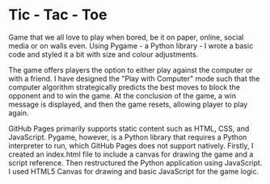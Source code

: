 # Tic - Tac - Toe
Game that we all love to play when bored, be it on paper, online, social media or on walls even. Using Pygame - a Python library - I wrote a basic code and styled it a bit with size and colour adjustments. 

The game offers players the option to either play against the computer or with a friend. I have designed the "Play with Computer" mode such that the computer algorithm strategically predicts the best moves to block the opponent and to win the game. At the conclusion of the game, a win message is displayed, and then the game resets, allowing player to play again.

GitHub Pages primarily supports static content such as HTML, CSS, and JavaScript. Pygame, however, is a Python library that requires a Python interpreter to run, which GitHub Pages does not support natively. Firstly, I created an index.html file to include a canvas for drawing the game and a script reference. Then restructured the Python application using JavaScript. I used HTML5 Canvas for drawing and basic JavaScript for the game logic.
